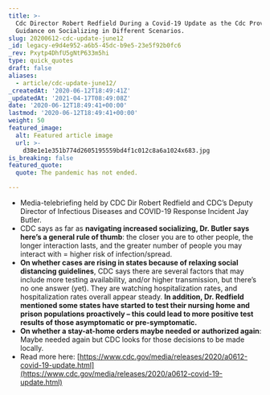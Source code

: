 ```yaml
---
title: >-
  Cdc Director Robert Redfield During a Covid-19 Update as the Cdc Provides More
  Guidance on Socializing in Different Scenarios.
slug: 20200612-cdc-update-june12
_id: legacy-e9d4e952-a6b5-45dc-b9e5-23e5f92b0fc6
_rev: Pxytp4DhfU5gNtP633m5hi
type: quick_quotes
draft: false
aliases:
  - article/cdc-update-june12/
_createdAt: '2020-06-12T18:49:41Z'
_updatedAt: '2021-04-17T08:49:08Z'
date: '2020-06-12T18:49:41+00:00'
lastmod: '2020-06-12T18:49:41+00:00'
weight: 50
featured_image:
  alt: Featured article image
  url: >-
    d38e1e1e351b774d2605195559bd4f1c012c8a6a1024x683.jpg
is_breaking: false
featured_quote:
  quote: The pandemic has not ended.

---
```

* Media-telebriefing held by CDC Dir Robert Redfield and CDC’s Deputy Director of Infectious Diseases and COVID-19 Response Incident Jay Butler.
* CDC says as far as **navigating increased socializing, Dr. Butler says here’s a general rule of thumb**: the closer you are to other people, the longer interaction lasts, and the greater number of people you may interact with = higher risk of infection/spread.
* **On whether cases are rising in states because of relaxing social distancing guidelines**, CDC says there are several factors that may include more testing availability, and/or higher transmission, but there’s no one answer (yet). They are watching hospitalization rates, and hospitalization rates overall appear steady. **In addition, Dr. Redfield mentioned some states have started to test their nursing home and prison populations proactively – this could lead to more positive test results of those asymptomatic or pre-symptomatic.**
* **On whether a stay-at-home orders maybe needed or authorized again**: Maybe needed again but CDC looks for those decisions to be made locally.
* Read more here: [https://www.cdc.gov/media/releases/2020/a0612-covid-19-update.html](https://www.cdc.gov/media/releases/2020/a0612-covid-19-update.html)